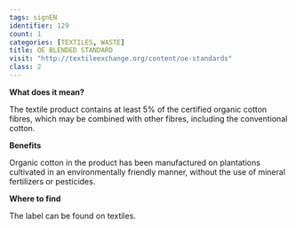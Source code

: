 ```yaml
---
tags: signEN
identifier: 129
count: 1
categories: [TEXTILES, WASTE]
title: OE BLENDED STANDARD
visit: "http://textileexchange.org/content/oe-standards"
class: 2
---
```

**What does it mean?**

The textile product contains at least 5% of the certified organic cotton fibres, which may be combined with other fibres, including the conventional cotton.

**Benefits**

Organic cotton in the product has been manufactured on plantations cultivated in an environmentally friendly manner, without the use of mineral fertilizers or pesticides.

**Where to find**

The label can be found on textiles.